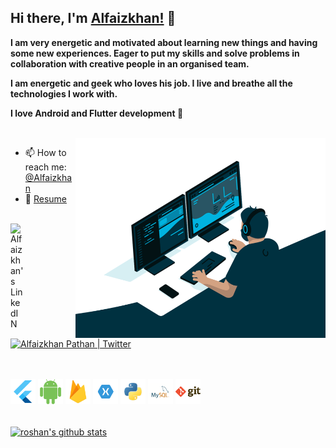 ## Hi there, I'm [Alfaizkhan!](alfaizkhan.github.io) :wave:

**I am very energetic and motivated about learning new things and having some new experiences. Eager to put my skills‍ and solve problems in collaboration with creative people in an organised team.**

**I am energetic and geek who loves his job. I live and breathe all the technologies I work with.**

**I love Android and Flutter development   :blue_heart:**

<br/>
<img align="right" alt="GIF" src="https://raw.githubusercontent.com/Alfaizkhan/Alfaizkhan/main/code.gif?raw=true" width="400" height="320" />

- 📫 How to reach me: [@Alfaizkhan](https://www.linkedin.com/in/alfaizkhan/)
- 📝 [Resume]()

<br/>
<a href="https://www.linkedin.com/in/alfaizkhan/">
  <img align="left" alt="Alfaizkhan's LinkedIN" width="22px" src="https://raw.githubusercontent.com/peterthehan/peterthehan/master/assets/linkedin.svg" />
</a>

<a href="https://twitter.com/i_m_alfaizkhan">
  <img align="center" alt="Alfaizkhan Pathan | Twitter" width="22px" src="https://raw.githubusercontent.com/peterthehan/peterthehan/master/assets/twitter.svg" />
</a>

<br/>
<br/>
<br/>

<code><img height="40" src="https://raw.githubusercontent.com/github/explore/80688e429a7d4ef2fca1e82350fe8e3517d3494d/topics/flutter/flutter.png"></code>
<code><img height="40" src="https://raw.githubusercontent.com/github/explore/80688e429a7d4ef2fca1e82350fe8e3517d3494d/topics/android/android.png"></code>
<code><img height="40" src="https://raw.githubusercontent.com/github/explore/80688e429a7d4ef2fca1e82350fe8e3517d3494d/topics/firebase/firebase.png"></code>
<code><img height="40" src="https://raw.githubusercontent.com/github/explore/80688e429a7d4ef2fca1e82350fe8e3517d3494d/topics/xamarin/xamarin.png"></code>
<code><img height="40" src="https://raw.githubusercontent.com/github/explore/80688e429a7d4ef2fca1e82350fe8e3517d3494d/topics/python/python.png"></code>
<code><img height="40" src="https://raw.githubusercontent.com/github/explore/80688e429a7d4ef2fca1e82350fe8e3517d3494d/topics/mysql/mysql.png"></code>
<code><img height="40" src="https://raw.githubusercontent.com/github/explore/80688e429a7d4ef2fca1e82350fe8e3517d3494d/topics/git/git.png"></code>
<br/>
<br/>

<!--  <a href="github.com/Alfaizkhan">
  <img align="center" src="https://github-readme-stats.vercel.app/api/top-langs/?username=Alfaizkhan&theme=gotham&hide_langs_below=1" />
</a> -->
<a href="github.com/Alfaizkhan">
 <img align="center" src="https://github-readme-stats.vercel.app/api?username=Alfaizkhan&show_icons=true&theme=gotham&line_height=27" alt="roshan's github stats"/>
</a>

